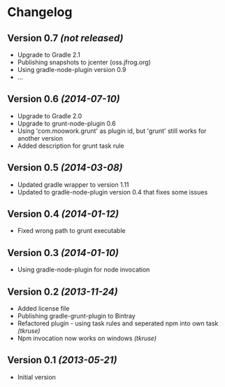 Changelog
=========

Version 0.7 *(not released)*
----------------------------

* Upgrade to Gradle 2.1
* Publishing snapshots to jcenter (oss.jfrog.org)
* Using gradle-node-plugin version 0.9
* ...

Version 0.6 *(2014-07-10)*
--------------------------

* Upgrade to Gradle 2.0
* Upgrade to grunt-node-plugin 0.6
* Using 'com.moowork.grunt' as plugin id, but 'grunt' still works for another version
* Added description for grunt task rule

Version 0.5 *(2014-03-08)*
--------------------------

* Updated gradle wrapper to version 1.11
* Updated to gradle-node-plugin version 0.4 that fixes some issues

Version 0.4 *(2014-01-12)*
--------------------------

* Fixed wrong path to grunt executable

Version 0.3 *(2014-01-10)*
--------------------------

* Using gradle-node-plugin for node invocation

Version 0.2 *(2013-11-24)*
--------------------------

* Added license file
* Publishing gradle-grunt-plugin to Bintray
* Refactored plugin - using task rules and seperated npm into own task _(tkruse)_
* Npm invocation now works on windows _(tkruse)_

Version 0.1 *(2013-05-21)*
--------------------------

* Initial version

